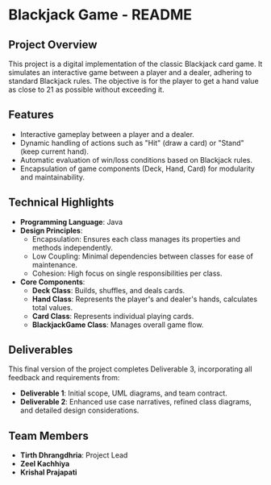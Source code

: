 # Blackjack Game - README

## Project Overview
This project is a digital implementation of the classic Blackjack card game. It simulates an interactive game between a player and a dealer, adhering to standard Blackjack rules. The objective is for the player to get a hand value as close to 21 as possible without exceeding it.

## Features
- Interactive gameplay between a player and a dealer.
- Dynamic handling of actions such as "Hit" (draw a card) or "Stand" (keep current hand).
- Automatic evaluation of win/loss conditions based on Blackjack rules.
- Encapsulation of game components (Deck, Hand, Card) for modularity and maintainability.

## Technical Highlights
- **Programming Language**: Java
- **Design Principles**:
  - Encapsulation: Ensures each class manages its properties and methods independently.
  - Low Coupling: Minimal dependencies between classes for ease of maintenance.
  - Cohesion: High focus on single responsibilities per class.
- **Core Components**:
  - **Deck Class**: Builds, shuffles, and deals cards.
  - **Hand Class**: Represents the player's and dealer's hands, calculates total values.
  - **Card Class**: Represents individual playing cards.
  - **BlackjackGame Class**: Manages overall game flow.
    
## Deliverables
This final version of the project completes Deliverable 3, incorporating all feedback and requirements from:
- **Deliverable 1**: Initial scope, UML diagrams, and team contract.
- **Deliverable 2**: Enhanced use case narratives, refined class diagrams, and detailed design considerations.

## Team Members
- **Tirth Dhrangdhria**: Project Lead
- **Zeel Kachhiya**
- **Krishal Prajapati**
